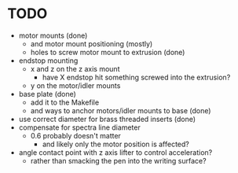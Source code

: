 # TODO

* motor mounts (done)
  * and motor mount positioning (mostly)
  * holes to screw motor mount to extrusion (done)
* endstop mounting
  * x and z on the z axis mount
    * have X endstop hit something screwed into the extrusion?
  * y on the motor/idler mounts
* base plate (done)
  * add it to the Makefile
  * and ways to anchor motors/idler mounts to base (done)
* use correct diameter for brass threaded inserts (done)
* compensate for spectra line diameter
  * 0.6 probably doesn't matter
    * and likely only the motor position is affected?
* angle contact point with z axis lifter to control acceleration?
  * rather than smacking the pen into the writing surface?

